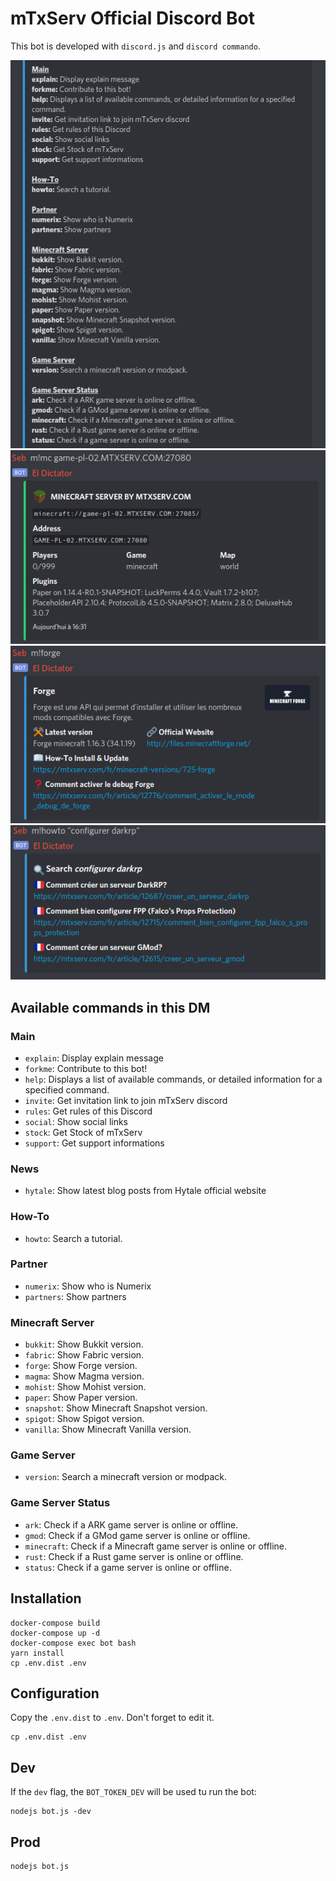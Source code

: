 # mTxServ Official Discord Bot

This bot is developed with `discord.js` and `discord commando`.

![Help Command](doc/help.png)
![GameServer Command](doc/server.png)
![Minecraft Version & Modpack Command](doc/version.png)
![HowTo Command](doc/howto.png)

## Available commands in this DM

### Main
* `explain`: Display explain message
* `forkme`: Contribute to this bot!
* `help`: Displays a list of available commands, or detailed information for a specified command.
* `invite`: Get invitation link to join mTxServ discord
* `rules`: Get rules of this Discord
* `social`: Show social links
* `stock`: Get Stock of mTxServ
* `support`: Get support informations

### News
* `hytale`: Show latest blog posts from Hytale official website

### How-To
* `howto`: Search a tutorial.

### Partner
* `numerix`: Show who is Numerix
* `partners`: Show partners

### Minecraft Server
* `bukkit`: Show Bukkit version.
* `fabric`: Show Fabric version.
* `forge`: Show Forge version.
* `magma`: Show Magma version.
* `mohist`: Show Mohist version.
* `paper`: Show Paper version.
* `snapshot`: Show Minecraft Snapshot version.
* `spigot`: Show Spigot version.
* `vanilla`: Show Minecraft Vanilla version.

### Game Server
* `version`: Search a minecraft version or modpack.

### Game Server Status
* `ark`: Check if a ARK game server is online or offline.
* `gmod`: Check if a GMod game server is online or offline.
* `minecraft`: Check if a Minecraft game server is online or offline.
* `rust`: Check if a Rust game server is online or offline.
* `status`: Check if a game server is online or offline.

## Installation

```
docker-compose build
docker-compose up -d
docker-compose exec bot bash
yarn install
cp .env.dist .env
```

## Configuration

Copy the `.env.dist` to `.env`. Don't forget to edit it.

```
cp .env.dist .env
```

## Dev

If the `dev` flag, the `BOT_TOKEN_DEV` will be used tu run the bot:

```
nodejs bot.js -dev
```

## Prod

```
nodejs bot.js
```
